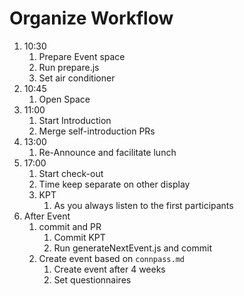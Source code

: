 # Organize Workflow

1. 10:30
    1. Prepare Event space
    1. Run prepare.js
    1. Set air conditioner
1. 10:45
    1. Open Space
1. 11:00
    1. Start Introduction
    1. Merge self-introduction PRs
1. 13:00
    1. Re-Announce and facilitate lunch
1. 17:00
    1. Start check-out
      1. Time keep separate on other display
    1. KPT
        1. As you always listen to the first participants
1. After Event
    1. commit and PR
        1. Commit KPT
        1. Run generateNextEvent.js and commit
    1. Create event based on `connpass.md`
        1. Create event after 4 weeks
        1. Set questionnaires
